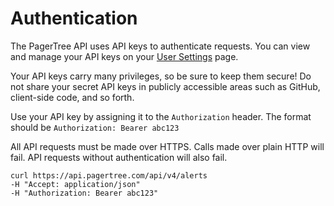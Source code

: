 # Authentication

The PagerTree API uses API keys to authenticate requests. You can view and manage your API keys on your [User Settings](https://app.pagertree.com/user/settings) page.

Your API keys carry many privileges, so be sure to keep them secure! Do not share your secret API keys in publicly accessible areas such as GitHub, client-side code, and so forth.

Use your API key by assigning it to the `Authorization` header. The format should be `Authorization: Bearer abc123`

All API requests must be made over HTTPS. Calls made over plain HTTP will fail. API requests without authentication will also fail.

```
curl https://api.pagertree.com/api/v4/alerts
-H "Accept: application/json"
-H "Authorization: Bearer abc123"
```

